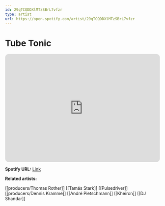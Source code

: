 ```yaml
---
id: 29qTCQDDXlMTzSBrL7vfzr
type: artist
url: https://open.spotify.com/artist/29qTCQDDXlMTzSBrL7vfzr
---
```

# Tube Tonic

<iframe style="border-radius:12px" src="https://open.spotify.com/embed/artist/29qTCQDDXlMTzSBrL7vfzr" width="100%" height="352" frameBorder="0" allowfullscreen="" allow="autoplay; clipboard-write; encrypted-media; fullscreen; picture-in-picture" loading="lazy"></iframe>

**Spotify URL:** [Link](https://open.spotify.com/artist/29qTCQDDXlMTzSBrL7vfzr)

**Related artists:**

[[producers/Thomas Rother]]
[[Tamás Stark]]
[[Pulsedriver]]
[[producers/Dennis Kramme]]
[[André Pietschmann]]
[[Kheiron]]
[[DJ Shandar]]
